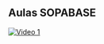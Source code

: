 ## Aulas SOPABASE

[![Video 1](https://img.youtube.com/vi/mQSgIbONHoA/0.jpg)](https://www.youtube.com/watch?v=mQSgIbONHoA)



